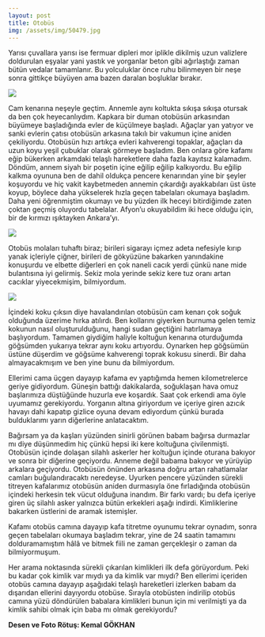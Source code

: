 ```yaml
---
layout: post
title: Otobüs
img: /assets/img/50479.jpg
---
```

Yarısı çuvallara yarısı ise fermuar dipleri mor iplikle dikilmiş uzun valizlere doldurulan eşyalar yani yastık ve yorganlar beton gibi ağırlaştığı zaman bütün vedalar tamamlanır. Bu yolculuklar önce ruhu bilinmeyen bir neşe sonra gittikçe büyüyen ama bazen daralan boşluklar bırakır.

![](https://www.evrensel.net/upload/detay/2016/Nisan/fatma1.jpg)

Cam kenarına neşeyle geçtim. Annemle aynı koltukta sıkışa sıkışa otursak da ben çok heyecanlıydım. Kapkara bir duman otobüsün arkasından büyümeye başladığında evler de küçülmeye başladı. Ağaçlar yan yatıyor ve sanki evlerin çatısı otobüsün arkasına takılı bir vakumun içine aniden çekiliyordu. Otobüsün hızı artıkça evleri kahverengi topaklar, ağaçları da uzun koyu yeşil çubuklar olarak görmeye başladım. Ben onlara göre kafamı eğip bükerken arkamdaki telaşlı hareketlere daha fazla kayıtsız kalamadım. Döndüm, annem siyah bir poşetin içine eğilip eğilip kalkıyordu. Bu eğilip kalkma oyununa ben de dahil oldukça pencere kenarından yine bir şeyler koşuyordu ve hiç vakit kaybetmeden annemin çıkardığı ayakkabıları üst üste koyup, böylece daha yükselerek hızla geçen tabelaları okumaya başladım. Daha yeni öğrenmiştim okumayı ve bu yüzden ilk heceyi bitirdiğimde zaten çoktan geçmiş oluyordu tabelalar. Afyon’u okuyabildim iki hece olduğu için, bir de kırmızı ışıktayken Ankara’yı.

![](https://www.evrensel.net/upload/detay/2016/Nisan/fatma3.jpg)

Otobüs molaları tuhaftı biraz; birileri sigarayı içmez adeta nefesiyle kırıp yanak içleriyle çiğner, birileri de gökyüzüne bakarken yanındakine konuşurdu ve elbette diğerleri en çok naneli cacık yerdi çünkü nane mide bulantısına iyi gelirmiş. Sekiz mola yerinde sekiz kere tuz oranı artan cacıklar yiyecekmişim, bilmiyordum.

![](https://www.evrensel.net/upload/detay/2016/Nisan/fatma2.jpg)

İçindeki koku çıksın diye havalandırılan otobüsün cam kenarı çok soğuk olduğunda üzerime hırka atılırdı. Ben kollarını giyerken burnuma gelen temiz kokunun nasıl oluşturulduğunu, hangi sudan geçtiğini hatırlamaya başlıyordum. Tamamen giydiğim haliyle koltuğun kenarına oturduğumda göğsümden yukarıya tekrar aynı koku artıyordu. Oynarken hep göğsümün üstüne düşerdim ve göğsüme kahverengi toprak kokusu sinerdi. Bir daha almayacakmışım ve ben yine bunu da bilmiyordum.

Ellerimi cama üçgen dayayıp kafama ev yaptığımda hemen kilometrelerce geriye gidiyordum. Güneşin battığı dakikalarda, soğuklaşan hava omuz başlarımıza düştüğünde huzurla eve koşardık. Saat çok erkendi ama öyle uyumamız gerekiyordu. Yorganın altına giriyordum ve içeriye giren azıcık havayı dahi kapatıp gizlice oyuna devam ediyordum çünkü burada bulduklarımı yarın diğerlerine anlatacaktım.

Bağırsam ya da kaşları yüzünden sinirli görünen babam bağırsa durmazlar mı diye düşünmedim hiç çünkü hepsi iki kere koltuğuna çivilenmişti. Otobüsün içinde dolaşan silahlı askerler her koltuğun içinde oturana bakıyor ve sonra bir diğerine geçiyordu. Anneme değil babama bakıyor ve yürüyüp arkalara geçiyordu. Otobüsün önünden arkasına doğru artan rahatlamalar camları buğulandıracaktı neredeyse. Uyurken pencere yüzünden sürekli titreyen kafalarımız otobüsün aniden durmasıyla öne fırladığında otobüsün içindeki herkesin tek vücut olduğuna inandım. Bir farkı vardı; bu defa içeriye giren üç silahlı asker yalnızca bütün erkekleri aşağı indirdi. Kimliklerine bakarken üstlerini de aramak istemişler.

Kafamı otobüs camına dayayıp kafa titretme oyunumu tekrar oynadım, sonra geçen tabelaları okumaya başladım tekrar, yine de 24 saatin tamamını dolduramamıştım hâlâ ve bitmek fiili ne zaman gerçekleşir o zaman da bilmiyormuşum.

Her arama noktasında sürekli çıkarılan kimlikleri ilk defa görüyordum. Peki bu kadar çok kimlik var mıydı ya da kimlik var mıydı? Ben ellerimi içeriden otobüs camına dayayıp aşağıdaki telaşlı hareketleri izlerken babam da dışarıdan ellerini dayıyordu otobüse. Sırayla otobüsten indirilip otobüs camına yüzü döndürülen babalara kimlikleri bunun için mi verilmişti ya da kimlik sahibi olmak için baba mı olmak gerekiyordu?

**Desen ve Foto Rötuş: Kemal GÖKHAN**

